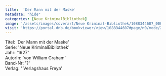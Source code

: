 ```yaml
---
title:  'Der Mann mit der Maske'
metadate: "hide"
categories: [Neue KriminalBibliothek]
image: '/assets/images/coverart/Neue Kriminal-Bibliothek/1088344607_00000010.jpg'
visit: 'https://portal.dnb.de/bookviewer/view/1088344607#page/n0/mode/2up'
---
```

Titel: 'Der Mann mit der Maske' <br>
Serie: 'Neue KriminalBibliothek' <br>
Jahr: '1927' <br>
AutorIn: 'von William Graham' <br>
Band-Nr: '?' <br>
Verlag: ' Verlagshaus Freya'